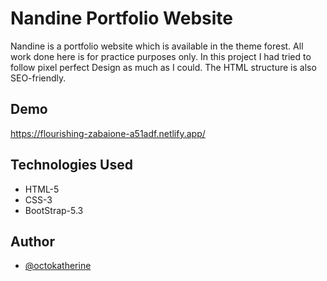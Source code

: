 # Nandine Portfolio Website
Nandine is a portfolio website which is available in the theme forest. All work done here is for practice purposes only. In this project I had tried to follow pixel 
perfect Design as much as I could. The HTML structure is also SEO-friendly.

## Demo

https://flourishing-zabaione-a51adf.netlify.app/

## Technologies Used

- HTML-5
- CSS-3
- BootStrap-5.3

## Author

- [@octokatherine](https://www.facebook.com/nowshadalve)
